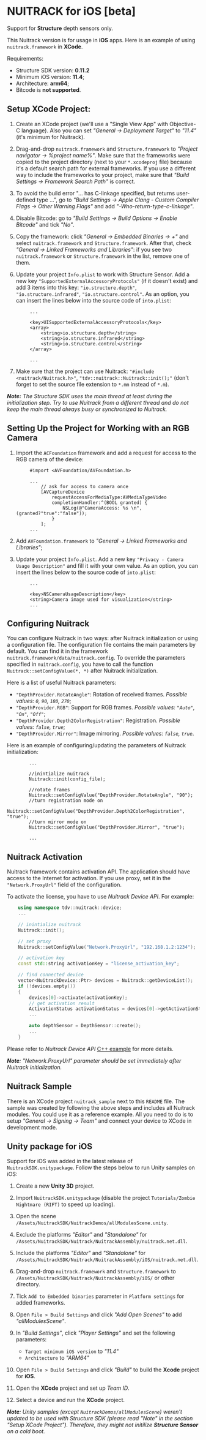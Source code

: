 # NUITRACK for iOS [beta]

Support for **Structure** depth sensors only.

This Nuitrack version is for usage in **iOS** apps.
Here is an example of using `nuitrack.framework` in **XCode**.

Requirements:

 - Structure SDK version: **0.11.2**
 - Minimum iOS version: **11.4**;
 - Architecture: **arm64**;
 - Bitcode is **not supported**.

## Setup XCode Project:

1. Create an XCode project (we'll use a "Single View App" with Objective-C language). Also you can set *"General -> Deployment Target"* to *"11.4"* (it's minimum for Nuitrack).

2. Drag-and-drop `nuitrack.framework` and `Structure.framework` to *"Project navigator -> %project name%"*. Make sure that the frameworks were copied to the project directory (next to your `*.xcodeproj` file) because it's a default search path for external frameworks. If you use a different way to include the frameworks to your project, make sure that *"Build Settings -> Framework Search Path"* is correct.

3. To avoid the build error "... has C-linkage specified, but returns user-defined type ...", go to *"Build Settings -> Apple Clang - Custom Compiler Flags -> Other Warning Flags"* and add *"-Wno-return-type-c-linkage"*.

4. Disable Bitcode: go to *"Build Settings -> Build Options -> Enable Bitcode"* and tick *"No"*.

5. Copy the framework: click *"General -> Embedded Binaries -> +"* and select `nuitrack.framework` and `Structure.framework`. After that, check *"General -> Linked Frameworks and Libraries"*: if you see two `nuitrack.framework` or `Structure.framework` in the list, remove one of them.

6. Update your project `Info.plist` to work with Structure Sensor. Add a new key `"SupportedExternalAccessoryProtocols"` (if it doesn't exist) and add 3 items into this key: `"io.structure.depth"`, `"io.structure.infrared"`, `"io.structure.control"`. As an option, you can insert the lines below into the source code of `into.plist`:

        	...
        
        	<key>UISupportedExternalAccessoryProtocols</key>
        	<array>
        		<string>io.structure.depth</string>
        		<string>io.structure.infrared</string>
        		<string>io.structure.control</string>
        	</array>
        
        	...

7. Make sure that the project can use Nuitrack: `"#include <nuitrack/Nuitrack.h>"`, `"tdv::nuitrack::Nuitrack::init();"` (don't forget to set the source file extension to `*.mm` instead of `*.m`).

_**Note:** The Structure SDK uses the main thread at least during the initialization step. Try to use Nuitrack from a different thread and do not keep the main thread always busy or synchronized to Nuitrack._

## Setting Up the Project for Working with an RGB Camera

1. Import the `ACFoundation` framework and add a request for access to the RGB camera of the device:

    		#import <AVFoundation/AVFoundation.h>

    		...
    			// ask for access to camera once
    			[AVCaptureDevice
    				requestAccessForMediaType:AVMediaTypeVideo
    				completionHandler:^(BOOL granted) {
    					NSLog(@"CameraAccess: %s \n", (granted?"true":"false"));
    				}
    			];
    		...


2. Add `AVFoundation.framework` to *"General -> Linked Frameworks and Libraries"*;

3. Update your project `Info.plist`. Add a new key `"Privacy - Camera Usage Description"` and fill it with your own value. As an option, you can insert the lines below to the source code of `into.plist`:

    		...

    		<key>NSCameraUsageDescription</key>
    		<string>Camera image used for visualization</string>
    		...


## Configuring Nuitrack

You can configure Nuitrack in two ways: after Nuitrack initialization or using a configuration file.
The configuration file contains the main parameters by default. You can find it in the framework `nuitrack.framework/data/nuitrack.config`.
To override the parameters specified in `nuitrack.config`, you have to call the function `Nuitrack::setConfigValue(*, *)` after Nuitrack initialization.

Here is a list of useful Nuitrack parameters:
 - `"DepthProvider.RotateAngle"`: Rotation of received frames. _Possible values: `0`, `90`, `180`, `270`_;
 - `"DepthProvider.RGB"`: Support for RGB frames. _Possible values: `"Auto"`, `"On"`, `"Off"`_;
 - `"DepthProvider.Depth2ColorRegistration"`: Registration. _Possible values: `false`, `true`_;
 - `"DepthProvider.Mirror"`: Image mirroring. _Possible values: `false`, `true`_.

Here is an example of configuring/updating the parameters of Nuitrack initialization:

        	...
        
        	//inintialize nuitrack
        	Nuitrack::init(config_file);
        
        	//rotate frames
        	Nuitrack::setConfigValue("DepthProvider.RotateAngle", "90");
        	//turn registration mode on
        	Nuitrack::setConfigValue("DepthProvider.Depth2ColorRegistration", "true");
        	//turn mirror mode on
        	Nuitrack::setConfigValue("DepthProvider.Mirror", "true");
        
        	...

## Nuitrack Activation

Nuitrack framework contains activation API. The application should have access to the Internet for activation. If you use proxy, set it in the `"Network.ProxyUrl"` field of the configuration.

To activate the license, you have to use *Nuitrack Device API*. For example:

```c++
	using namespace tdv::nuitrack::device;
	...

	// inintialize nuitrack
	Nuitrack::init();

	// set proxy
	Nuitrack::setConfigValue("Network.ProxyUrl", "192.168.1.2:1234");

	// activation key
	const std::string activationKey = "license_activation_key";

	// find connected device
	vector<NuitrackDevice::Ptr> devices = Nuitrack::getDeviceList();
	if (!devices.empty())
	{
		devices[0]->activate(activationKey);
		// get activation result
		ActivationStatus activationStatus = devices[0]->getActivationStatus();
		...

		auto depthSensor = DepthSensor::create();
		...
	}
```

Please refer to *Nuitrack Device API* [C++ example](Examples/nuitrack_device_api_sample/src/main.cpp) for more details.

_**Note**: "Network.ProxyUrl" parameter should be set immediately after Nuitrack initialization._

## Nuitrack Sample

There is an XCode project `nuitrack_sample` next to this `README` file. The sample was created by following the above steps and includes all Nuitrack modules. You could use it as a reference example. All you need to do is to setup *"General -> Signing -> Team"* and connect your device to XCode in development mode.

## Unity package for iOS

Support for iOS was added in the latest release of `NuitrackSDK.unitypackage`. Follow the steps below to run Unity samples on iOS:

1. Create a new **Unity 3D** project.

2. Import `NuitrackSDK.unitypackage` (disable the project `Tutorials/Zombie Nightmare (RIFT)` to speed up loading).

3. Open the scene `/Assets/NuitrackSDK/NuitrackDemos/allModulesScene.unity`.

4. Exclude the platforms *"Editor"* and *"Standalone"* for `/Assets/NuitrackSDK/Nuitrack/NuitrackAssembly/nuitrack.net.dll`.

5. Include the platforms *"Editor"* and *"Standalone"* for `/Assets/NuitrackSDK/Nuitrack/NuitrackAssembly/iOS/nuitrack.net.dll`.

6. Drag-and-drop `nuitrack.framework` and `Structure.framework` to `/Assets/NuitrackSDK/Nuitrack/NuitrackAssembly/iOS/` or other directory.

7. Tick `Add to Embedded binaries` parameter in `Platform settings` for added frameworks.

8. Open `File > Build Settings` and click *"Add Open Scenes"* to add *"allModulesScene"*.

9. In *"Build Settings"*, click *"Player Settings"* and set the following parameters:

     - `Target minimum iOS version` to *"11.4"*
     - `Architecture` to *"ARM64"*

10. Open `File > Build Settings` and click *"Build"* to build the **Xcode** project for **iOS**.

11. Open the **XCode** project and set up *Team ID*.

12. Select a device and run the **XCode** project.

_**Note**: Unity samples (except `NuitrackDemos/allModulesScene`) weren't updated to be used with Structure SDK (please read "Note" in the section "Setup XCode Project"). Therefore, they might not initilize **Structure Sensor** on a cold boot._
